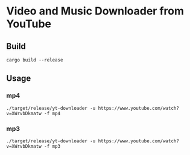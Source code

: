 # Video and Music Downloader from YouTube

## Build

```shell
cargo build --release
```

## Usage

### mp4

```shell
./target/release/yt-downloader -u https://www.youtube.com/watch?v=XWrvbDkmatw -f mp4
```

### mp3

```shell
./target/release/yt-downloader -u https://www.youtube.com/watch?v=XWrvbDkmatw -f mp3
```
